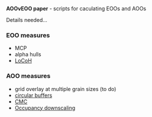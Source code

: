 **AOOvEOO paper** - scripts for caculating EOOs and AOOs

Details needed...

### EOO measures

- MCP
- alpha hulls
- [LoCoH](https://github.com/charliem2003/AOOvEOO/blob/master/EOO_measures/LoCoH.R)

### AOO measures

- grid overlay at multiple grain sizes (to do)
- [circular buffers](https://github.com/charliem2003/AOOvEOO/blob/master/AOO_measures/circular_buffers.R)
- [CMC](https://github.com/charliem2003/AOOvEOO/blob/master/AOO_measures/CMC.R)
- [Occupancy downscaling](https://github.com/charliem2003/AOOvEOO/blob/master/AOO_measures/occupancy_downscaling.R)
